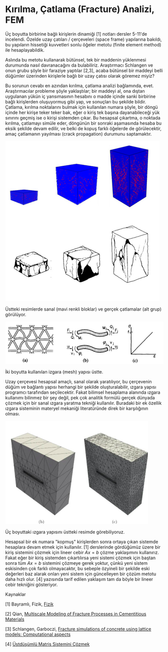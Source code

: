 # Kırılma, Çatlama (Fracture) Analizi, FEM

Üç boyutta birbirine bağlı kirişlerin dinamiği [1] notları dersler
5-11'de incelendi. Özelde uzay çatıları / çerçeveleri (space frame)
yapılarına bakıldı, bu yapıların hissetiği kuvvetleri sonlu öğeler
metotu (finite element method) ile hesaplayabildik.

Aslında bu metotu kullanarak bütünsel, tek bir maddenin yüklenmesi
durumunda nasıl davranacağını da bulabiliriz. Araştırmacı Schlangen ve
onun grubu şöyle bir faraziye yaptılar [2,3], acaba bütünsel bir
maddeyi belli düğümler üzerinden kirişlerle bağlı bir uzay çatısı
olarak göremez miyiz?

Bu sorunun cevabı en azından kırılma, çatlama analizi bağlamında,
evet. Araştırmacılar probleme şöyle yaklaştılar; bir maddeyi al, ona
dıştan uygulanan yükün iç yansımasının hesabını o madde içinde sanki
birbirine bağlı kirişlerden oluşuyormuş gibi yap, ve sonuçları bu
şekilde bildir. Çatlama, kırılma noktalarını bulmak için kullanılan
numara şöyle, bir döngü içinde her kirişe teker teker bak, eğer o
kiriş tek başına dayanabileceği yük sınırını geçmiş ise o kirişi
sistemden çıkar. Bu hesapsal çıkartma, o noktada kırılma, çatlamayı
simüle eder, döngünün bir sonraki aşamasında hesaba bu eksik şekilde
devam edilir, ve belki de kopuş farklı öğelerde de görülecektir, amaç
çatlamanın yayılması (crack propagation) durumunu saptamaktır.

![](frac3.jpg)

Üstteki resimlerde sanal (mavi renkli bloklar) ve gerçek çatlamalar
(alt grup) görülüyor.

![](frac2.jpg)

İki boyutta kullanılan izgara (mesh) yapısı üstte. 

Uzay çerçevesi hesapsal amaçlı, sanal olarak yaratılıyor, bu
çerçevenin düğüm ve bağlantı yapısı herhangi bir şekilde
oluşturalabilir, ızgara yapısı programcı tarafından seçilecektir.
Fakat bilimsel hesaplama alanında ızgara kullanımı bilinmez bir şey
değil, pek çok analitik formülü gerçek dünyada çözmek için bir sanal
ızgara yaratma tekniği kullanılır. Buradaki bir ek özellik ızgara
sisteminin materyel mekaniği literatüründe direk bir karşılığının olması.

![](frac1.jpg)

Üç boyuttaki ızgara yapısını üstteki resimde görebiliyoruz.

Hesapsal bir ek numara "kopmuş" kirişlerden sonra ortaya çıkan
sistemde hesaplara devam etmek için kullanılır. [1] derslerinde
gördüğümüz üzere bir kiriş sistemini çözmek için lineer cebir $Ax=b$
çözme yaklaşımını kullanırız. Fakat eğer bir kiriş sistemden
çıkartılırsa yeni sistemi çözmek için baştan sonra tüm $Ax=b$
sistemini çözmeye gerek yoktur, çünkü yeni sistem eskisinden çok
farklı olmayacaktır, bu sebeple özyineli bir şekilde eski değerleri
baz alarak onları yeni sistem için güncelleyen bir çözüm metotu daha
hızlı olur. [4] yazısında tarif edilen yaklaşım tam da böyle bir lineer
cebir tekniğini gösteriyor.

Kaynaklar

[1] Bayramlı, Fizik, <a href="../../../phy/index.html">Fizik</a>

[2] Qian, <a href="https://www.researchgate.net/publication/254870129_Multiscale_Modeling_of_Fracture_Processes_in_Cementitious_Materials">Multiscale Modeling of Fracture Processes in Cementitious Materials</a>
    
[3] Schlangen, Garboczi, <a href="https://www.sciencedirect.com/science/article/abs/pii/S0013794497000106">Fracture simulations of concrete using lattice models: Computational aspects</a>

[4] <a href="../../2024/01/beam_lattice_superposition_cg_sparse.html">Üstdüşümlü Matris Sistemini Çözmek</a>
